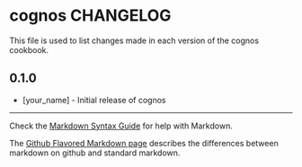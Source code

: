 cognos CHANGELOG
================

This file is used to list changes made in each version of the cognos cookbook.

0.1.0
-----
- [your_name] - Initial release of cognos

- - -
Check the [Markdown Syntax Guide](http://daringfireball.net/projects/markdown/syntax) for help with Markdown.

The [Github Flavored Markdown page](http://github.github.com/github-flavored-markdown/) describes the differences between markdown on github and standard markdown.
